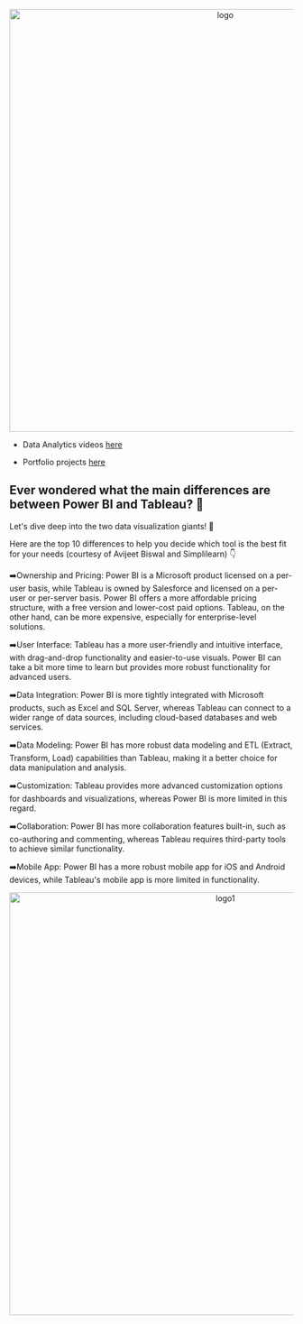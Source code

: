 

<p align="center">
  <img src="https://github.com/KBryt/Software_Dev-Data_Science-Analytics/blob/main/Data%20Analyst/assets/BI%26TAB.jpeg"
       alt="logo"
       width="750"
  >
</p>



- Data Analytics videos [here](https://www.youtube.com/redirect?event=video_description&redir_token=QUFFLUhqa2c1WF9yVThvS0dmYlhyelpxX3pRT2xINXJnd3xBQ3Jtc0trZ05QUzBjWmgtMEI1RzJTOFhfSGJMZWR5UEtDQmFSWHhXU3BSLXB1Y1VhUTZUTzRYcUcwUTd0Sk11WmJ0WUhlbHhWWTh6Q2ZHWjdiM183XzRPVXR4ZnJoWnVnWEpEZkV3S2hfWG1qUUlHdTdlaXZpaw&q=https%3A%2F%2Ftinyurl.com%2F38zn7t4k&v=TwteCRMYJuA)

- Portfolio projects [here](https://www.youtube.com/playlist?list=PLUaB-1hjhk8H48Pj32z4GZgGWyylqv85f)

## Ever wondered what the main differences are between Power BI and Tableau? 🤔

Let's dive deep into the two data visualization giants! 🌟

Here are the top 10 differences to help you decide which tool is the best fit for your needs (courtesy of Avijeet Biswal and Simplilearn) 👇

➡️Ownership and Pricing: Power BI is a Microsoft product licensed on a per-user basis, while Tableau is owned by Salesforce and licensed on a per-user or per-server basis. Power BI offers a more affordable pricing structure, with a free version and lower-cost paid options. Tableau, on the other hand, can be more expensive, especially for enterprise-level solutions.

➡️User Interface: Tableau has a more user-friendly and intuitive interface, with drag-and-drop functionality and easier-to-use visuals. Power BI can take a bit more time to learn but provides more robust functionality for advanced users.

➡️Data Integration: Power BI is more tightly integrated with Microsoft products, such as Excel and SQL Server, whereas Tableau can connect to a wider range of data sources, including cloud-based databases and web services.

➡️Data Modeling: Power BI has more robust data modeling and ETL (Extract, Transform, Load) capabilities than Tableau, making it a better choice for data manipulation and analysis.

➡️Customization: Tableau provides more advanced customization options for dashboards and visualizations, whereas Power BI is more limited in this regard.

➡️Collaboration: Power BI has more collaboration features built-in, such as co-authoring and commenting, whereas Tableau requires third-party tools to achieve similar functionality.

➡️Mobile App: Power BI has a more robust mobile app for iOS and Android devices, while Tableau's mobile app is more limited in functionality.


<p align="center">
  <img src="https://github.com/KBryt/Software_Dev-Data_Science-Analytics/blob/main/Data%20Analyst/assets/photo1684668122.jpeg"
       alt="logo1"
       width="750"
  >
</p>
